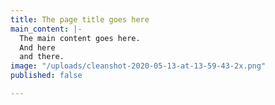 ```yaml
---
title: The page title goes here
main_content: |-
  The main content goes here.
  And here
  and there.
image: "/uploads/cleanshot-2020-05-13-at-13-59-43-2x.png"
published: false

---
```

